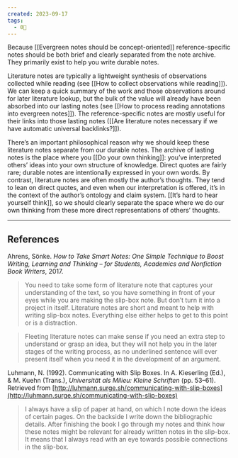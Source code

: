 ```yaml
---
created: 2023-09-17
tags:
  - 0🌲
---
```

Because [[Evergreen notes should be concept-oriented]] reference-specific notes should be both brief and clearly separated from the note archive. They primarily exist to help you write durable notes.

Literature notes are typically a lightweight synthesis of observations collected while reading (see [[How to collect observations while reading]]). We can keep a quick summary of the work and those observations around for later literature lookup, but the bulk of the value will already have been absorbed into our lasting notes (see [[How to process reading annotations into evergreen notes]]). The reference-specific notes are mostly useful for their links into those lasting notes ([[Are literature notes necessary if we have automatic universal backlinks?]]).

There’s an important philosophical reason why we should keep these literature notes separate from our durable notes. The archive of lasting notes is the place where you [[Do your own thinking]]: you’ve interpreted others’ ideas into your own structure of knowledge. Direct quotes are fairly rare; durable notes are intentionally expressed in your own words. By contrast, literature notes are often mostly the author’s thoughts. They tend to lean on direct quotes, and even when our interpretation is offered, it’s in the context of the author’s ontology and claim system. [[It’s hard to hear yourself think]], so we should clearly separate the space where we do our own thinking from these more direct representations of others’ thoughts.

---

## References

Ahrens, Sönke. _How to Take Smart Notes: One Simple Technique to Boost Writing, Learning and Thinking – for Students, Academics and Nonfiction Book Writers_, 2017.

> You need to take some form of literature note that captures your understanding of the text, so you have something in front of your eyes while you are making the slip-box note. But don’t turn it into a project in itself. Literature notes are short and meant to help with writing slip-box notes. Everything else either helps to get to this point or is a distraction.

> Fleeting literature notes can make sense if you need an extra step to understand or grasp an idea, but they will not help you in the later stages of the writing process, as no underlined sentence will ever present itself when you need it in the development of an argument.

Luhmann, N. (1992). Communicating with Slip Boxes. In A. Kieserling (Ed.), & M. Kuehn (Trans.), _Universität als Milieu: Kleine Schriften_ (pp. 53–61). Retrieved from [http://luhmann.surge.sh/communicating-with-slip-boxes](http://luhmann.surge.sh/communicating-with-slip-boxes)

> I always have a slip of paper at hand, on which I note down the ideas of certain pages. On the backside I write down the bibliographic details. After finishing the book I go through my notes and think how these notes might be relevant for already written notes in the slip-box. It means that I always read with an eye towards possible connections in the slip-box.